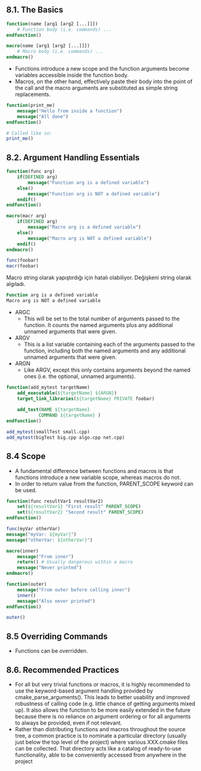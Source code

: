 
## 8.1. The Basics

``` CMake
function(name [arg1 [arg2 [...]]])
	# Function body (i.e. commands) ...
endfunction()

macro(name [arg1 [arg2 [...]]])
	# Macro body (i.e. commands) ...
endmacro()
```
- Functions introduce a new scope and the function arguments become variables accessible inside the function body.
- Macros, on the other hand, effectively paste their body into the point of the call and the macro arguments are substituted as simple string replacements.

``` CMake
function(print_me)
	message("Hello from inside a function")
	message("All done")
endfunction()

# Called like so:
print_me()
```

## 8.2. Argument Handling Essentials

``` CMake
function(func arg)
	if(DEFINED arg)
		message("Function arg is a defined variable")
	else()
		message("Function arg is NOT a defined variable") 
	endif()
endfunction()

macro(macr arg)
	if(DEFINED arg)
		message("Macro arg is a defined variable")
	else()
		message("Macro arg is NOT a defined variable")
	endif()
endmacro()

func(foobar)
macr(foobar)
```

Macro string olarak yapıştırdığı için hatalı olabiliyor. Değişkeni string olarak algıladı.
``` CMake
Function arg is a defined variable
Macro arg is NOT a defined variable
```

- ARGC
	- This will be set to the total number of arguments passed to the function. It counts the named arguments plus any additional unnamed arguments that were given.
- ARGV
	- This is a list variable containing each of the arguments passed to the function, including both the named arguments and any additional unnamed arguments that were given.
- ARGN
	- Like ARGV, except this only contains arguments beyond the named ones (i.e. the optional, unnamed arguments).

``` CMake
function(add_mytest targetName)
	add_executable(${targetName} ${ARGN})
	target_link_libraries(${targetName} PRIVATE foobar)
	
	add_test(NAME ${targetName}
			COMMAND ${targetName} )
endfunction()

add_mytest(smallTest small.cpp)
add_mytest(bigTest big.cpp algo.cpp net.cpp)
```

## 8.4 Scope
- A fundamental difference between functions and macros is that functions introduce a new variable scope, whereas macros do not.
- In order to return value from the function, PARENT_SCOPE keyword can be used.

``` CMake
function(func resultVar1 resultVar2)
	set(${resultVar1} "First result" PARENT_SCOPE)
	set(${resultVar2} "Second result" PARENT_SCOPE)
endfunction()

func(myVar otherVar)
message("myVar: ${myVar}")
message("otherVar: ${otherVar}")
```

``` CMake
macro(inner)
	message("From inner")
	return() # Usually dangerous within a macro
	message("Never printed")
endmacro()

function(outer)
	message("From outer before calling inner")
	inner()
	message("Also never printed")
endfunction()

outer()
```

## 8.5 Overriding Commands

- Functions can be overridden.

## 8.6. Recommended Practices

- For all but very trivial functions or macros, it is highly recommended to use the keyword-based argument handling provided by cmake_parse_arguments(). This leads to better usability and improved robustness of calling code (e.g. little chance of getting arguments mixed up). It also allows the function to be more easily extended in the future because there is no reliance on argument ordering or for all arguments to always be provided, even if not relevant.
- Rather than distributing functions and macros throughout the source tree, a common practice is to nominate a particular directory (usually just below the top level of the project) where various XXX.cmake files can be collected. That directory acts like a catalog of ready-to-use functionality, able to be conveniently accessed from anywhere in the project
